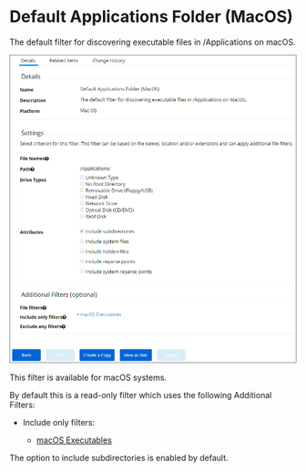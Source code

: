[title]: # (Default App Folder)
[tags]: # (filter types)
[priority]: # (6)
# Default Applications Folder (MacOS)

The default filter for discovering executable files in /Applications on macOS.

![default apps](images/dflt-app-folder-1.png "Default Applications Folder (MacOS)")

This filter is available for macOS systems.

By default this is a read-only filter which uses the following Additional Filters:

* Include only filters:

  * [macOS Executables](macos-exe.md)

The option to include subdirectories is enabled by default.

